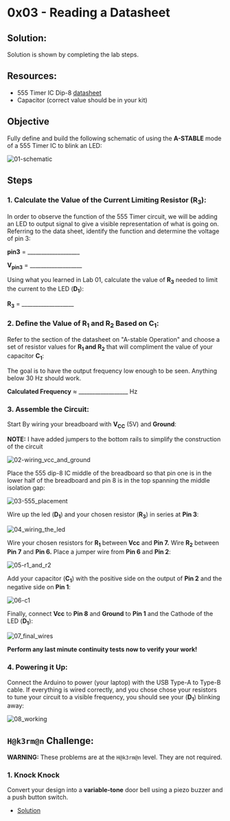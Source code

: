 # 0x03 - Reading a Datasheet

## Solution:

Solution is shown by completing the lab steps.

## Resources:

- 555 Timer IC Dip-8 [datasheet](resources/na555.pdf) 
- Capacitor (correct value should be in your kit)

## Objective

Fully define and build the following schematic of using the **A-STABLE** mode of a 555 Timer IC to blink an LED:

![01-schematic](resources/01-schematic.png)

## Steps

### 1. Calculate the Value of the Current Limiting Resistor (R<sub>3</sub>):

In order to observe the function of the 555 Timer circuit, we will be adding an LED to output signal to give a visible representation of what is going on. Referring to the data sheet, identify the function and determine the voltage of pin 3:

**pin3** = ___________________

**V<sub>pin3</sub>** = ___________________

Using what you learned in Lab 01, calculate the value of **R<sub>3</sub>** needed to limit the current to the LED (**D<sub>1<sub>**):

**R<sub>3</sub>** = ___________________

### 2. Define the Value of R<sub>1</sub> and R<sub>2</sub> Based on C<sub>1</sub>:

Refer to the section of the datasheet on "A-stable Operation" and choose a set of resistor values for **R<sub>1</sub> and R<sub>2</sub>** that will compliment the value of your capacitor **C<sub>1</sub>**:

The goal is to have the output frequency low enough to be seen. Anything below 30 Hz should work.

**Calculated Frequency** &ap; __________________ Hz

### 3. Assemble the Circuit:

Start By wiring your breadboard with **V<sub>CC</sub>** (5V) and **Ground**:

**NOTE:** I have added jumpers to the bottom rails to simplify the construction of the circuit

![02-wiring_vcc_and_ground](resources/02-wiring_vcc_and_ground.png)

Place the 555 dip-8 IC middle of the breadboard so that pin one is in the lower half of the breadboard and pin 8 is in the top spanning the middle isolation gap:

![03-555_placement](resources/03-555_placement.png)

Wire up the led (**D<sub>1</sub>**) and your chosen resistor (**R<sub>3</sub>**) in series at **Pin 3**:

![04_wiring_the_led](resources/04_wiring_the_led.png)

Wire your chosen resistors for **R<sub>1</sub>** between **Vcc** and **Pin 7.** Wire **R<sub>2</sub>** between **Pin 7** and **Pin 6.** Place a jumper wire from **Pin 6** and **Pin 2**:

![05-r1_and_r2](resources/05-r1_and_r2.png)

Add your capacitor (**C<sub>1</sub>**) with the positive side on the output of **Pin 2** and the negative side on **Pin 1**:

![06-c1](resources/06-c1.png)

Finally, connect **Vcc** to **Pin 8** and **Ground** to **Pin 1** and the Cathode of the LED (**D<sub>1</sub>**):

![07_final_wires](resources/07_final_wires.png)

**Perform any last minute continuity tests now to verify your work!**

### 4. Powering it Up:

Connect the Arduino to power (your laptop) with the USB Type-A to Type-B cable. If everything is wired correctly,  and you chose chose your resistors to tune your circuit to a visible frequency, you should see your (**D<sub>1</sub>**) blinking away:

![08_working](resources/08_working.gif)

## `H@k3rm@n` Challenge:

**WARNING:** These problems are at the `H@k3rm@n` level. They are not required.

### 1. Knock Knock

Convert your design into a **variable-tone** door bell using a piezo buzzer and a push button switch.

- [Solution](solution/hackerman.md)
